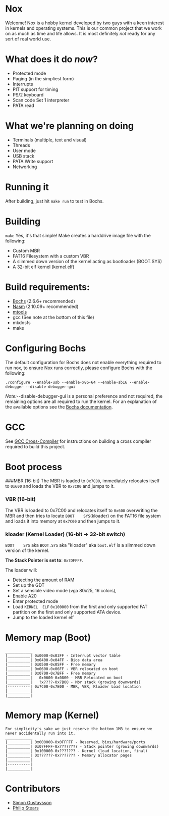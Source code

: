 # Nox

Welcome! Nox is a hobby kernel developed by two guys with a keen interest in kernels and operating systems.
This is our common project that we work on as much as time and life allows. It is most definitely *not* ready
for any sort of real world use.

# What does it do *now*?
* Protected mode
* Paging (in the simpliest form)
* Interrupts
* PIT support for timing
* PS/2 keyboard
* Scan code Set 1 interpreter
* PATA read

# What we're planning on doing
* Terminals (multiple, text and visual)
* Threads
* User mode
* USB stack
* PATA Write support
* Networking

# Running it
After building, just hit `make run` to test in Bochs.

# Building
`make`
Yes, it's that simple! Make creates a harddrive image file with the following:
* Custom MBR
* FAT16 Filesystem with a custom VBR
* A slimmed down version of the kernel acting as bootloader (BOOT.SYS)
* A 32-bit elf kernel (kernel.elf)

# Build requirements:

* [Bochs](http://bochs.sourceforge.net/) (2.6.6+ recommended)
* [Nasm](http://www.nasm.us/) (2.10.09+ recommended)
* [mtools](http://www.gnu.org/software/mtools/)
* gcc (See note at the bottom of this file)
* mkdosfs
* make

# Configuring Bochs
The default configuration for Bochs does not enable everything required
to run nox, to ensure Nox runs correctly, please configure Bochs with the following:

`./configure --enable-usb --enable-x86-64 --enable-sb16 --enable-debugger --disable-debugger-gui`

*Note:*--disable-debugger-gui is a personal preference and not required,
the remaining options are all required to run the kernel. For an explanation of the available
options see the [Bochs documentation](http://bochs.sourceforge.net/doc/docbook/user/compiling.html#CONFIG-OPTS).

# GCC
See [GCC Cross-Compiler](http://wiki.osdev.org/GCC_Cross-Compiler) for instructions on building
a cross compiler required to build this project.

# Boot process
###MBR (16-bit)
The MBR is loaded to `0x7C00`, immediately relocates itself to `0x600` and loads the VBR to `0x7C00` and jumps to it.

### VBR (16-bit)
The VBR is loaded to 0x7C00 and relocates itself to `0x600` overwriting the MBR and then tries to locate `BOOT    SYS`(kloader) on the FAT16 file system and loads it into memory at `0x7C00` and then jumps to it.

### kloader (Kernel Loader) (16-bit -> 32-bit switch)
`BOOT    SYS` aka `BOOT.SYS` aka "kloader" aka `boot.elf` is a slimmed down version of the kernel.

**The Stack Pointer is set to**: `0x7DFFFF`.

The loader will:
* Detecting the amount of RAM
* Set up the GDT
* Set a sensible video mode (vga 80x25, 16 colors),
* Enable A20
* Enter protected mode
* Load `KERNEL  ELF` `0x100000` from the first and only supported FAT partition on the first and only supported ATA device.
* Jump to the loaded kernel elf

# Memory map (Boot)

```
____________
|__________| 0x0000-0x03FF - Interrupt vector table
|__________| 0x0400-0x04FF - Bios data area
|__________| 0x0500-0x05FF - Free memory
|__________| 0x0600-0x06FF - VBR relocated on boot
|__________| 0x0700-0x7BFF - Free memory
|__________|   0x0600-0x0800 - MBR Relocated on boot
|__________|   ?x????-0x7B00 - Mbr stack (growing downwards)
|----------| 0x7C00-0x7E00 - MBR, VBR, Kloader Load location
|__________|
|__________|
```

# Memory map (Kernel)

```
For simplicity's sake we just reserve the bottom 1MB to ensure we never accidentally run into it.
____________
|__________| 0x000000-0x0FFFFF - Reserved, bios/hardware/ports
|__________| 0x07FFFF-0x???????? - Stack pointer (growing downwards)
|__________| 0x100000-0x??????? - Kernel (load location, final)
|__________| 0x??????-0x??????? - Memory allocator pages
|__________|
|----------|
|__________|

```

# Contributors
* [Simon Gustavsson](http://www.github.com/simongustavsson/)
* [Philip Stears](http://www.github.com/philipstears/)
